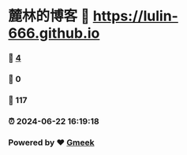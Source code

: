 # 麓林的博客 :link: https://lulin-666.github.io 
### :page_facing_up: [4](https://lulin-666.github.io/tag.html) 
### :speech_balloon: 0 
### :hibiscus: 117 
### :alarm_clock: 2024-06-22 16:19:18 
### Powered by :heart: [Gmeek](https://github.com/Meekdai/Gmeek)
